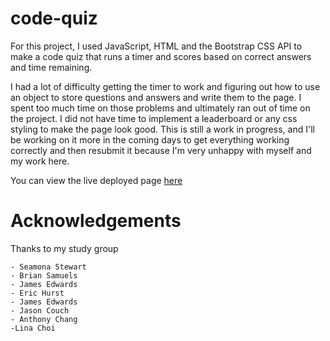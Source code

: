 # code-quiz
For this project, I used JavaScript, HTML and the Bootstrap CSS API to make a code quiz that runs a timer and scores based on correct answers and time remaining.

I had a lot of difficulty getting the timer to work and figuring out how to use an object to store questions and answers and write them to the page. I spent too much time on those problems and ultimately ran out of time on the project. I did not have time to implement a leaderboard or any css styling to make the page look good. This is still a work in progress, and I'll be working on it more in the coming days to get everything working correctly and then resubmit it because I'm very unhappy with myself and my work here. 

You can view the live deployed page [here](https://noahneville.github.io/code-quiz/)

# Acknowledgements
Thanks to my study group 

    - Seamona Stewart
    - Brian Samuels
    - James Edwards
    - Eric Hurst
    - James Edwards
    - Jason Couch
    - Anthony Chang
    -Lina Choi


